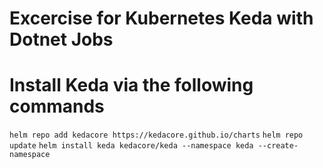 # Excercise for Kubernetes Keda with Dotnet Jobs

# Install Keda via the following commands

`helm repo add kedacore https://kedacore.github.io/charts`
`helm repo update`
`helm install keda kedacore/keda --namespace keda --create-namespace`
